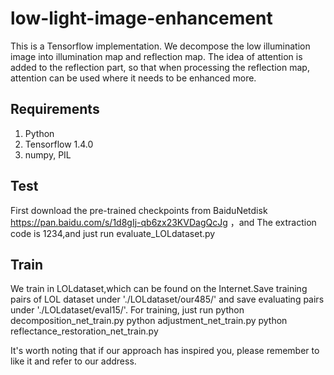 # low-light-image-enhancement
This is a Tensorflow implementation. We decompose the low illumination image into illumination map and reflection map. 
The idea of attention is added to the reflection part, so that when processing the reflection map, attention can be used where it needs to be enhanced more.
## Requirements ##
1. Python
2. Tensorflow 1.4.0
3. numpy, PIL
## Test ##
First download the pre-trained checkpoints from BaiduNetdisk https://pan.baidu.com/s/1d8gIj-qb6zx23KVDagQcJg ，and The extraction code is 1234,and just run
evaluate_LOLdataset.py
## Train ##
We train in LOLdataset,which can be found on the Internet.Save training pairs of LOL dataset under './LOLdataset/our485/' and save evaluating pairs under './LOLdataset/eval15/'. For training, just run
python decomposition_net_train.py
python adjustment_net_train.py
python reflectance_restoration_net_train.py

It's worth noting that if our approach has inspired you, please remember to like it and refer to our address.

